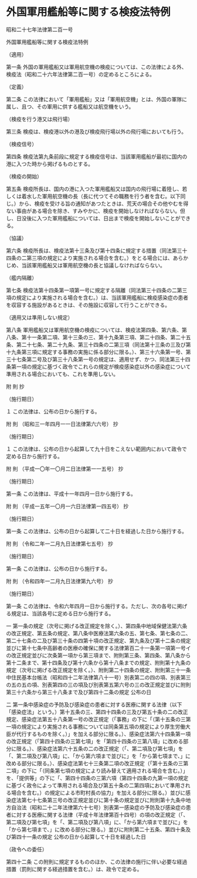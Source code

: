 # 外国軍用艦船等に関する検疫法特例

昭和二十七年法律第二百一号

外国軍用艦船等に関する検疫法特例

（適用）

第一条 外国の軍用艦船又は軍用航空機の検疫については、この法律による外、検疫法（昭和二十六年法律第二百一号）の定めるところによる。

（定義）

第二条 この法律において「軍用艦船」又は「軍用航空機」とは、外国の軍隊に属し、且つ、その軍用に供する艦船又は航空機をいう。

（検疫を行う港又は飛行場）

第三条 検疫は、検疫港以外の港及び検疫飛行場以外の飛行場においても行う。

（検疫信号）

第四条 検疫法第九条前段に規定する検疫信号は、当該軍用艦船が最初に国内の港に入つた時から掲げるものとする。

（検疫の開始）

第五条 検疫所長は、国内の港に入つた軍用艦船又は国内の飛行場に着陸し、若しくは着水した軍用航空機の長（長に代つてその職務を行う者を含む。以下同じ。）から、検疫を受ける旨の通知があつたときは、荒天の場合その他やむを得ない事由がある場合を除き、すみやかに、検疫を開始しなければならない。但し、日没後に入つた軍用艦船については、日出まで検疫を開始しないことができる。

（協議）

第六条 検疫所長は、検疫法第十三条及び第十四条に規定する措置（同法第三十四条の二第三項の規定により実施される場合を含む。）をとる場合には、あらかじめ、当該軍用艦船又は軍用航空機の長と協議しなければならない。

（艦内隔離）

第七条 検疫法第十四条第一項第一号に規定する隔離（同法第三十四条の二第三項の規定により実施される場合を含む。）は、当該軍用艦船に検疫感染症の患者を収容する施設があるときは、その施設に収容して行うことができる。

（適用又は準用しない規定）

第八条 軍用艦船又は軍用航空機の検疫については、検疫法第四条、第六条、第八条、第十一条第二項、第十三条の三、第十九条第三項、第二十四条、第二十五条、第二十七条、第二十九条、第三十四条の二第三項（同法第十三条の三及び第十九条第三項に規定する事務の実施に係る部分に限る。）、第三十六条第一号、第三十七条第二号及び第三十八条第一号の規定は、適用せず、かつ、同法第三十四条第一項の規定に基づく政令でこれらの規定が検疫感染症以外の感染症について準用される場合においても、これを準用しない。

附 則 抄

（施行期日）

１ この法律は、公布の日から施行する。

附 則 （昭和三一年四月一一日法律第六六号） 抄

（施行期日）

１ この法律は、公布の日から起算して九十日をこえない範囲内において政令で定める日から施行する。

附 則 （平成一〇年一〇月二日法律第一一五号） 抄

（施行期日）

第一条 この法律は、平成十一年四月一日から施行する。

附 則 （平成一五年一〇月一六日法律第一四五号） 抄

（施行期日）

第一条 この法律は、公布の日から起算して二十日を経過した日から施行する。

附 則 （令和二年一二月九日法律第七五号） 抄

（施行期日）

第一条 この法律は、公布の日から施行する。

附 則 （令和四年一二月九日法律第九六号） 抄

（施行期日）

第一条 この法律は、令和六年四月一日から施行する。ただし、次の各号に掲げる規定は、当該各号に定める日から施行する。

一 第一条の規定（次号に掲げる改正規定を除く。）、第四条中地域保健法第六条の改正規定、第五条の規定、第八条中医療法第六条の五、第七条、第七条の二、第二十七条の二及び第三十条の四第十項の改正規定、第九条及び第十二条の規定並びに第十七条中高齢者の医療の確保に関する法律第百二十一条第一項第一号イの改正規定並びに次条第一項から第三項まで、附則第三条、第四条、第八条から第十二条まで、第十四条及び第十六条から第十八条までの規定、附則第十九条の規定（次号に掲げる改正規定を除く。）、附則第二十四条の規定、附則第三十一条中住民基本台帳法（昭和四十二年法律第八十一号）別表第二の四の項、別表第三の五の五の項、別表第四の三の項及び別表第五第六号の三の改正規定並びに附則第三十六条から第三十八条まで及び第四十二条の規定 公布の日

二 第一条中感染症の予防及び感染症の患者に対する医療に関する法律（以下「感染症法」という。）第十五条の三、第四十四条の三及び第五十条の二の改正規定、感染症法第五十八条第一号の改正規定（「事務」の下に「（第十五条の三第一項の規定により実施される事務については同条第五項の規定により厚生労働大臣が代行するものを除く。）」を加える部分に限る。）、感染症法第六十四条第一項の改正規定（「第四十四条の三第七項」を「第四十四条の三第八項」に改める部分に限る。）、感染症法第六十五条の二の改正規定（「、第二項及び第七項」を「、第二項及び第八項」に、「から第六項まで並びに」を「から第七項まで、」に改める部分に限る。）、感染症法第七十三条第二項の改正規定（「第十五条の三第二項」の下に「（同条第七項の規定により読み替えて適用される場合を含む。）」を、「提供等」の下に「、第四十四条の三第六項（第四十四条の九第一項の規定に基づく政令によって準用される場合及び第五十条の二第四項において準用される場合を含む。）の規定による市町村長の協力」を加える部分に限る。）並びに感染症法第七十七条第三号の改正規定並びに第十条の規定並びに附則第十九条中地方自治法（昭和二十二年法律第六十七号）別表第一感染症の予防及び感染症の患者に対する医療に関する法律（平成十年法律第百十四号）の項の改正規定（「、第二項及び第七項」を「、第二項及び第八項」に、「から第六項まで並びに」を「から第七項まで、」に改める部分に限る。）並びに附則第二十五条、第四十条及び第四十一条の規定 公布の日から起算して十日を経過した日

（政令への委任）

第四十二条 この附則に規定するもののほか、この法律の施行に伴い必要な経過措置（罰則に関する経過措置を含む。）は、政令で定める。
